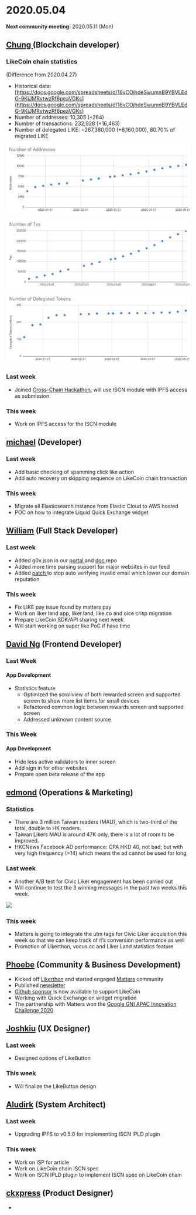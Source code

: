 # 2020.05.04

**Next community meeting:** 2020.05.11 \(Mon\)

## [Chung ](https://like.co/chungwu)\(Blockchain developer\)

### LikeCoin chain statistics

\(Difference from 2020.04.27\)

* Historical data: [https://docs.google.com/spreadsheets/d/16vCOjhdeSwumnB9YBVLEdG-9KjJMRytwzRf6peaVGKs](https://docs.google.com/spreadsheets/d/16vCOjhdeSwumnB9YBVLEdG-9KjJMRytwzRf6peaVGKs)
* Number of addresses: 10,305 \(+264\)
* Number of transactions: 232,928 \(+16,463\)
* Number of delegated LIKE: ~267,380,000 \(+6,160,000\), 80.70% of migrated LIKE

![](../.gitbook/assets/image%20%286%29.png)

![](../.gitbook/assets/image%20%2835%29.png)

![](../.gitbook/assets/image%20%2812%29.png)

### Last week

* Joined [Cross-Chain Hackathon](https://gitcoin.co/hackathon/cross-chain), will use ISCN module with IPFS access as submission

### This week

* Work on IPFS access for the ISCN module

## [michael](httsp://like.co/michaelcheung) \(Developer\)

### Last week

* Add basic checking of spamming click like action
* Add auto recovery on skipping sequence on LikeCoin chain transaction

### This week

* Migrate all Elasticsearch instance from Elastic Cloud to AWS hosted
* POC on how to integrate Liquid Quick Exchange widget

## [William](https://like.co/williamchong007) \(Full Stack Developer\)

### Last week

* Added g0v.json in our [portal ](https://github.com/likecoin/likecoin/blob/master/g0v.json)and [doc ](https://github.com/likecoin/dao/blob/master/g0v.json)repo
* Added more time parsing support for major websites in our feed
* Added [patch ](https://github.com/likecoin/likecoin-api-public/pull/145)to stop auto verifying invalid email which lower our domain reputation

### This week

* Fix LIKE pay issue found by matters pay
* Work on liker land app, liker.land, like.co and oice crisp migration
* Prepare LikeCoin SDK/API sharing next week
* Will start working on super like PoC if have time

## [David Ng](https://github.com/nwingt) \(Frontend Developer\)

### Last Week

#### App Development

* Statistics feature
  * Optimized the scrollview of both rewarded screen and supported screen to show more list items for small devices
  * Refactored common logic between rewards screen and supported screen
  * Addressed unknown content source

### This Week

#### App Development

* Hide less active validators to inner screen
* Add sign in for other websites
* Prepare open beta release of the app

## [**edmond**](https://like.co/edmondyu) **\(Operations & Marketing\)**

### **Statistics**

* There are 3 million Taiwan readers \(MAU\), which is two-third of the total, double to HK readers.
* Taiwan Likers MAU is around 47K only, there is a lot of room to be improved.
* HKCNews Facebook AD performance: CPA HKD 40, not bad; but with very high frequency \(&gt;14\) which means the ad cannot be used for long.  

### Last week

* Another A/B test for Civic Liker engagement has been carried out
* Will continue to test the 3 winning messages in the past two weeks this week.

![](https://lh6.googleusercontent.com/c_5C4tzXkuOgDo7PGPQxKo4N6tB_0pWHxh3gSq0fB0590P_nxlE6s9Mk4o0PTNeAPG82vgHJGSaIpjbGo7KfQroEiBwqTFjPCuOfG5k5oDbvnn7PpqC7Oi8HmpKnHHRo1FSYCdvFG1c)

### This week

* Matters is going to integrate the utm tags for Civic Liker acquisition this week so that we can keep track of it’s conversion performance as well
* Promotion of Likerthon, vocus.cc and Liker Land statistics feature



## [Phoebe](https://like.co/phoebe_fb) \(Community & Business Development\) <a id="fbf6"></a>

* Kicked off [Likerthon](https://github.com/likecoin/likerthon) and started engaged [Matters](https://matters.news/@likecoin/%E8%AE%9A%E5%AE%A2%E6%9D%BE-likerthon-2020-like-coin-%E7%8B%82%E6%83%B3%E6%9B%B2%E5%BE%8C%E7%BA%8C-bafyreiemfrqhcn6cy3gny6ov6rv2lxiccr7cuh2keeyrx5qtja62p545tm) community   
* Published [newsletter](https://likecoin.substack.com/p/unleash-your-potential-the-first)
* [Github sponsor](https://github.com/sponsors/likecoin) is now available to support LikeCoin
* Working with Quick Exchange on widget migration 
* The partnership with Matters won the [Google GNI APAC Innovation Challenge 2020](https://www.blog.google/around-the-globe/google-asia/gni-innovation-challenge-apac/)

## [Joshkiu](https://like.co/joshkiu) \(UX Designer\)

### Last week

* Designed options of LikeButton

### This week

* Will finalize the LikeButton design

## [Aludirk](https://like.co/aludirk) \(System Architect\) <a id="fbf6"></a>

### Last week

* Upgrading IPFS to v0.5.0 for implementing ISCN IPLD plugin

### This week

* Work on ISP for article
* Work on LikeCoin chain ISCN spec
* Work on ISCN IPLD plugin to implement ISCN spec on LikeCoin chain

## [ckxpress](https://like.co/ckxpress) \(Product Designer\) <a id="fbf6"></a>

* 
